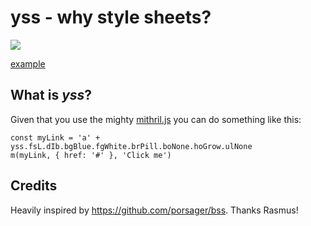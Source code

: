 # yss - why style sheets?

![](http://img.badgesize.io/StephanHoyer/yss/master/yss.min.js.svg?compression=gzip)

[example](https://flems.io/#0=N4IgZglgNgpgziAXAbVAOwIYFsZJAOgCsEAaEAYwHs0AXGWvAekYAJyAnGDOljNFiGjg1M5GAB00VITRYBPOHBYBeFgE1FACgCUkycxZxKOFgAsYUAA4x2LMBnI1K7OZLABXKTQjVe7pwCqaBA0mpbslNbsNHIkdhhQUABGDgDWQSEqLADknFjZ2izAkiwsnDTu7PyasSwAbgnuMHGemar2iSnk6cE0hcoAfPIABgAkwOGRNjEAvizjDVBNM+OtNDPDkjN6aAYAJjCQaDCGxic0DqZy1EpQEKkn5lY2cJIKcPhPUZrF-CxJaEQOSSzgOtjQ1Bg2RIO1KBjA1FkwjksBKAiB2QRtAAyjFYAILndyNC0UkMViaAB1GAQADmplkIKgexJf08YLuxwxdAAHjQACIwKjsbg+fjsmycqEwv7Cdj3GDcmB8wXC0W+KUAWhopgi7nprNKNBo5CVfIAKiKhAj2Fg2BhLCEEhAAF7StHG9xmmiWvhwG129yWKLkDBwd1oNHwxGGV0SP5gOBAjD+SgZUKYxHYuMFGWlRMARiBchUQzk+ETmgAzNo83Y4AAmYul+QVuCaBv4BsAVlraMTVebg1blYL+F7dcTABYh2W25oxz2+wm4N3ZyP2wXl-m4AA2dflysABnwAA4AOwT2EsAwg9hgsoYPYQdyvP5JdjJ1PpzTZO9ggAlJ8XzgXNSXYI8D3wD9NCPbd-nYIt5BbcsYILG8WCneCPybZDh1Q9gFwwhtsPYQc8LnNCMK3OsPxnCjWxghtqNI81Igxf8bAAIUoY1jAAGUOGggOfV9ECPABuTj2B4visAAukGREkDxMNBDBLAGgONBGw2MsBT6WE4CxMk6TZKceTFKM0SkyPNSPwMhltPvXTIg06yVNMnSZN4iz3OUkz7J8uTnLBPT-OM2ypO8vTHI8wLaPYAAFaAoCgtCj0y5co1YSwn2fNBaTRSw0r8QJel-PK9gK2l3LAv4SsghjyxK2D4JKpCS3w-BWvQ1gsLrErcK6udeuI9qoHIkbWzG1gaOKqB6OmlqoA7FjBs-Mq0wq7IqpquL6tKcImuWnrCLgjbOpQs6iP69r2GG67wlulgSI2qansIvqWHmhr2CWz61rm9qtK2n9dvywRaT0w6WEsGgTqe0ILuKmgru6+GXoG1HHox0Jvre1GPrxl7fqOmgAZJ5jgcGskwZ2vaofM4xYcsJJEYxpI2tp9HRq577sYapJcb5l7CaF4nRe+sm4aSSnRepn72rqDnRoRnr2cGupeZmtGNYLLWRd1zs2YbLXJd1qsNarLX5d1qcNanQbTFVmaoBPY7nZ1lax3CA3itMI2VpNh7nYtlarfCG2A7tlaHfCJ3r32CAcCEMU31KAB3L9ypCX9M4gPYdVh0wc+2vPsnMKzYbgOMgRqOJFiaFpen6OdM80JvmhYNZtE+TvGm73uZRylgsAgOByFJWl69qKgoGcNv5F-LpUlpPU0BZOJ58XutTRYBu2EoBf2CXuRfx39hoSPk-lxmXRI12VgsGcR4LCiN93k+d+bB+NFTEoHUGw-IMDsAeICZqnxAG-z-GkdelB2TX2yHsUBqRsgsAANStmRLAaCcCN57HgmAWAPJZ5xGdLSNAABJOgWAlCqGyGIWgNhr6EFfN4MAcgADCiJ6CyAYUwugV8l6-FKKUOQwxnxwBKhgEsxDlTDB+LwO4lCaEwDoXENhwgICcJ4cw2gLB75ohmDKIxj8DB8F4KcHAmdTDcDHq-I+WASrKjMD-dgbxFDf2eIRNEf5-BODQGpQ+q94HsjbmicRFYSHQTQNBZKqV8CenwBANsvs6iR1MFOTYfxSiXxYLYkI8YxEsBoFaWu3hfChIISwE8DYlBcHDJqQQmoEE0Eif8fBCDN7zGANU7pexth-GGBWSg5BXzDDaVKIEEJjgjIAUA9gICwH0EkA-fQrADhHBOEYEwfAU7qiEJIaQwhHyCBBJnLIoichHgAKTZGLF4pItJfzrxgPQWG2Qqx3IefIJ5Ly-xLChPBbIu4fmPI+M838nAWQgoLJle5ELoIAreR8u+OwTmMkzgAQWCFgQ5Vy-Hgr+ZCgFSQoBpE+d2YlX8oXZEKXQT58KaX-JXhS7o9UhkbLYJwbgOyziGDxDAPYTjLCQloG+TF-wgVcQCb4BhSQ5VBMwSS6CSq2VNAKMcm4shUVoFlXxfgCqlXoKwbS9V2Q9VaqkDqlgdxTkMPcFAU1qrjjCF-Hca+X9yCvM4GiqBiyaheJ9bkYVBRtAPylZwaRNwIBAP5HGlQfjnx1FNWid4HT8C1zdJoXsma6UwutSU-AOBnwYF-JofFPJNQFyLqXH6mUjyWB5NoL1rLLV+qCRG7VMh-iZwTXUJNfxkFxrTX8L+2aYC5r7vs-FdBfzwqUIII4RTr5JBxXiw52hhhlL9CEMUnTuhhJ6QWOAOSpVSKoAOodpQR2ppVROuM078Czr5b+AAnEutAK7GVxBFOcygmdt27rTpU-g-T2Q-TPT205fBeLmCWRPK9iblDJtHQ+rxk7n2vvndkRdAhv2CFXX+jAAGgM7vKfuqpXTIOnpydy18JwEhQFKeYVjUM3xYBLd00IewxnuFTjQaClA9i1GudQIEZTm5ojqBAGAHdgCCr5YYwo1zSjlEqPwZAHTShYF-Dg6UqryCKHgiUvTOmxHCD5fgXwAB+FgeqDWBJYECclTQnPUDrCU0oanvOlGoOQIkqR65L00FZugNmjUsAAIThZgJF0z3mTEWdvYFiA3QcDZAs4l3Tmh7U0DiHp7Inq4jZF2ScfL4avNiL09GsVad41xpy2PTQl7KADua3p9dHXqu5bgzqYBSH2tNeqwAXWMaYh+IAZijbIJyVICAUDoGwLgRAIBx46nlFAEAZBKjbbWwyGglgkzME8JYNe+AqBYEYBt3U0AAACY4xy7huyEO7UAiCkBADEaweBiDTZIMtnAeB3g7ZAHtvAh3juIFO2gc7tJLvGEYO8e7J4xxTmR148ecT-tkB+6tkA-2ZtkEwMDtb7wWCahYMqbALjptAA)

## What is _yss_?

Given that you use the mighty [mithril.js](https://mithril.js.org) you can do something like this:

```
const myLink = 'a' + yss.fsL.dIb.bgBlue.fgWhite.brPill.boNone.hoGrow.ulNone
m(myLink, { href: '#' }, 'Click me')
```

## Credits

Heavily inspired by https://github.com/porsager/bss. Thanks Rasmus!
